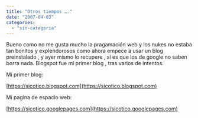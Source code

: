 ```yaml
---
title: "Otros tiempos …."
date: "2007-04-03"
categories: 
  - "sin-categoria"
---
```


Bueno como no me gusta mucho la pragamación web y los nukes no estaba tan bonitos y explendorosos como ahora empece a usar un blog preinstalado , y ayer mismo lo recupere , si es que los de google no saben borra nada. Blogspot fue mi primer blog , tras varios de intentos.

Mi primer blog:

[https://sicotico.blogspot.com](https://sicotico.blogspot.com)

Mi pagina de espacio web:

[https://sicotico.googlepages.com](https://sicotico.googlepages.com)
